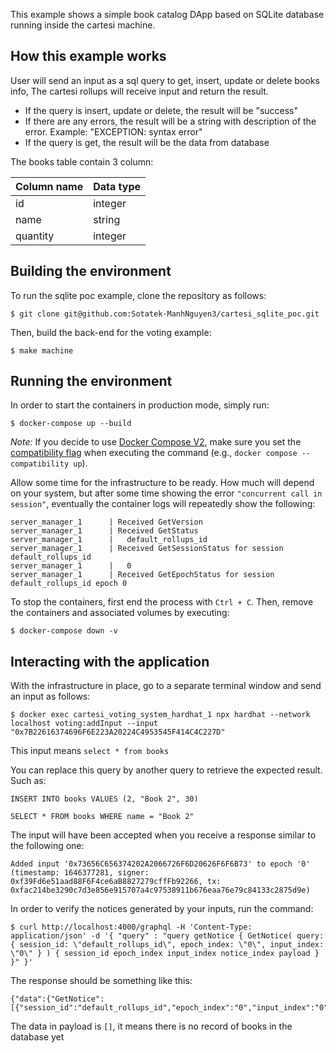 This example shows a simple book catalog DApp based on SQLite database running inside the cartesi machine.

## How this example works
User will send an input as a sql query to get, insert, update or delete books info, The cartesi rollups will receive input and return the result.

- If the query is insert, update or delete, the result will be "success"
- If there are any errors, the result will be a string with description of the error. Example: "EXCEPTION: syntax error"
- If the query is get, the result will be the data from database

The books table contain 3 column:

| Column name | Data type |
|-------------|-----------|
| id          | integer   |
| name        | string    |
| quantity    | integer   |

## Building the environment

To run the sqlite poc example, clone the repository as follows:

```shell
$ git clone git@github.com:Sotatek-ManhNguyen3/cartesi_sqlite_poc.git
```

Then, build the back-end for the voting example:

```shell
$ make machine
```

## Running the environment

In order to start the containers in production mode, simply run:

```shell
$ docker-compose up --build
```

_Note:_ If you decide to use [Docker Compose V2](https://docs.docker.com/compose/cli-command/), make sure you set the [compatibility flag](https://docs.docker.com/compose/cli-command-compatibility/) when executing the command (e.g., `docker compose --compatibility up`).

Allow some time for the infrastructure to be ready.
How much will depend on your system, but after some time showing the error `"concurrent call in session"`, eventually the container logs will repeatedly show the following:

```shell
server_manager_1      | Received GetVersion
server_manager_1      | Received GetStatus
server_manager_1      |   default_rollups_id
server_manager_1      | Received GetSessionStatus for session default_rollups_id
server_manager_1      |   0
server_manager_1      | Received GetEpochStatus for session default_rollups_id epoch 0
```

To stop the containers, first end the process with `Ctrl + C`.
Then, remove the containers and associated volumes by executing:

```shell
$ docker-compose down -v
```

## Interacting with the application

With the infrastructure in place, go to a separate terminal window and send an input as follows:

```shell
$ docker exec cartesi_voting_system_hardhat_1 npx hardhat --network localhost voting:addInput --input "0x7B22616374696F6E223A20224C4953545F414C4C227D"
```
This input means `select * from books`

You can replace this query by another query to retrieve the expected result. Such as:

`INSERT INTO books VALUES (2, "Book 2", 30)`

`SELECT * FROM books WHERE name = "Book 2"`

The input will have been accepted when you receive a response similar to the following one:

```shell
Added input '0x73656C656374202A2066726F6D20626F6F6B73' to epoch '0' (timestamp: 1646377281, signer: 0xf39Fd6e51aad88F6F4ce6aB8827279cffFb92266, tx: 0xfac214be3290c7d3e856e915707a4c97538911b676eaa76e79c84133c2875d9e)
```

In order to verify the notices generated by your inputs, run the command:

```shell
$ curl http://localhost:4000/graphql -H 'Content-Type: application/json' -d '{ "query" : "query getNotice { GetNotice( query: { session_id: \"default_rollups_id\", epoch_index: \"0\", input_index: \"0\" } ) { session_id epoch_index input_index notice_index payload } }" }'
```

The response should be something like this:

```shell
{"data":{"GetNotice":[{"session_id":"default_rollups_id","epoch_index":"0","input_index":"0","notice_index":"0","payload":"5b5d"}]}}
```
The data in payload is `[]`, it means there is no record of books in the database yet
